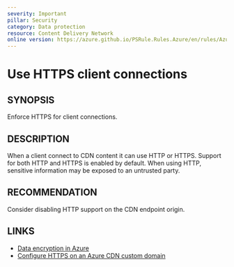 ```yaml
---
severity: Important
pillar: Security
category: Data protection
resource: Content Delivery Network
online version: https://azure.github.io/PSRule.Rules.Azure/en/rules/Azure.CDN.HTTP/
---
```


# Use HTTPS client connections

## SYNOPSIS

Enforce HTTPS for client connections.

## DESCRIPTION

When a client connect to CDN content it can use HTTP or HTTPS.
Support for both HTTP and HTTPS is enabled by default.
When using HTTP, sensitive information may be exposed to an untrusted party.

## RECOMMENDATION

Consider disabling HTTP support on the CDN endpoint origin.

## LINKS

- [Data encryption in Azure](https://learn.microsoft.com/azure/architecture/framework/security/design-storage-encryption#data-in-transit)
- [Configure HTTPS on an Azure CDN custom domain](https://docs.microsoft.com/azure/cdn/cdn-custom-ssl?tabs=option-1-default-enable-https-with-a-cdn-managed-certificate)
